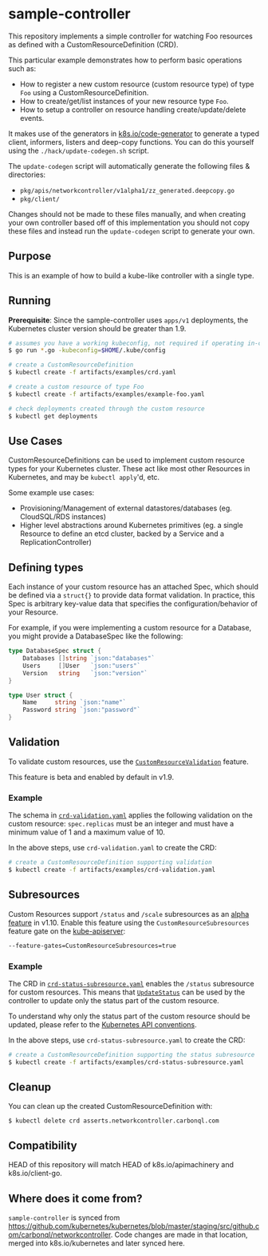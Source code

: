 # sample-controller

This repository implements a simple controller for watching Foo resources as
defined with a CustomResourceDefinition (CRD).

This particular example demonstrates how to perform basic operations such as:

* How to register a new custom resource (custom resource type) of type `Foo` using a CustomResourceDefinition.
* How to create/get/list instances of your new resource type `Foo`.
* How to setup a controller on resource handling create/update/delete events.

It makes use of the generators in [k8s.io/code-generator](https://github.com/kubernetes/code-generator)
to generate a typed client, informers, listers and deep-copy functions. You can
do this yourself using the `./hack/update-codegen.sh` script.

The `update-codegen` script will automatically generate the following files &
directories:

* `pkg/apis/networkcontroller/v1alpha1/zz_generated.deepcopy.go`
* `pkg/client/`

Changes should not be made to these files manually, and when creating your own
controller based off of this implementation you should not copy these files and
instead run the `update-codegen` script to generate your own.

## Purpose

This is an example of how to build a kube-like controller with a single type.

## Running

**Prerequisite**: Since the sample-controller uses `apps/v1` deployments, the Kubernetes cluster version should be greater than 1.9.

```sh
# assumes you have a working kubeconfig, not required if operating in-cluster
$ go run *.go -kubeconfig=$HOME/.kube/config

# create a CustomResourceDefinition
$ kubectl create -f artifacts/examples/crd.yaml

# create a custom resource of type Foo
$ kubectl create -f artifacts/examples/example-foo.yaml

# check deployments created through the custom resource
$ kubectl get deployments
```

## Use Cases

CustomResourceDefinitions can be used to implement custom resource types for your Kubernetes cluster.
These act like most other Resources in Kubernetes, and may be `kubectl apply`'d, etc.

Some example use cases:

* Provisioning/Management of external datastores/databases (eg. CloudSQL/RDS instances)
* Higher level abstractions around Kubernetes primitives (eg. a single Resource to define an etcd cluster, backed by a Service and a ReplicationController)

## Defining types

Each instance of your custom resource has an attached Spec, which should be defined via a `struct{}` to provide data format validation.
In practice, this Spec is arbitrary key-value data that specifies the configuration/behavior of your Resource.

For example, if you were implementing a custom resource for a Database, you might provide a DatabaseSpec like the following:

``` go
type DatabaseSpec struct {
	Databases []string `json:"databases"`
	Users     []User   `json:"users"`
	Version   string   `json:"version"`
}

type User struct {
	Name     string `json:"name"`
	Password string `json:"password"`
}
```

## Validation

To validate custom resources, use the [`CustomResourceValidation`](https://kubernetes.io/docs/tasks/access-kubernetes-api/extend-api-custom-resource-definitions/#validation) feature.

This feature is beta and enabled by default in v1.9.

### Example

The schema in [`crd-validation.yaml`](./artifacts/examples/crd-validation.yaml) applies the following validation on the custom resource:
`spec.replicas` must be an integer and must have a minimum value of 1 and a maximum value of 10.

In the above steps, use `crd-validation.yaml` to create the CRD:

```sh
# create a CustomResourceDefinition supporting validation
$ kubectl create -f artifacts/examples/crd-validation.yaml
```

## Subresources

Custom Resources support `/status` and `/scale` subresources as an
[alpha feature](https://kubernetes.io/docs/tasks/access-kubernetes-api/extend-api-custom-resource-definitions/#subresources) in v1.10.
Enable this feature using the `CustomResourceSubresources` feature gate on the [kube-apiserver](https://kubernetes.io/docs/admin/kube-apiserver):

```sh
--feature-gates=CustomResourceSubresources=true
```

### Example

The CRD in [`crd-status-subresource.yaml`](./artifacts/examples/crd-status-subresource.yaml) enables the `/status` subresource
for custom resources.
This means that [`UpdateStatus`](./controller.go#L330) can be used by the controller to update only the status part of the custom resource.

To understand why only the status part of the custom resource should be updated, please refer to the [Kubernetes API conventions](https://git.k8s.io/community/contributors/devel/api-conventions.md#spec-and-status).

In the above steps, use `crd-status-subresource.yaml` to create the CRD:

```sh
# create a CustomResourceDefinition supporting the status subresource
$ kubectl create -f artifacts/examples/crd-status-subresource.yaml
```

## Cleanup

You can clean up the created CustomResourceDefinition with:

    $ kubectl delete crd asserts.networkcontroller.carbonql.com

## Compatibility

HEAD of this repository will match HEAD of k8s.io/apimachinery and
k8s.io/client-go.

## Where does it come from?

`sample-controller` is synced from
https://github.com/kubernetes/kubernetes/blob/master/staging/src/github.com/carbonql/networkcontroller.
Code changes are made in that location, merged into k8s.io/kubernetes and
later synced here.
